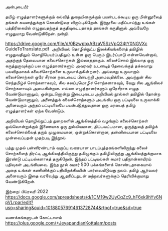 அன்புடையீர்


தமிழ் எழுத்தாளர்களுக்கும் கல்வித் துறையினருக்கும் பயன்படக்கூடிய ஒரு மின்னூலைத் தங்கள் கவனத்துக்குக் கொண்டுவர விரும்புகிறேன். இந்நூலை மதிப்பாய்ந்து உங்கள் பத்திரிகையில் எழுதுவதற்குத் தகுதியுடையதாகத் தாங்கள் கருதினால் அவ்வேறே எழுதுமாறு வேண்டுகிறேன். நன்றி.
 ​

https://drive.google.com/file/d/0BzwpbxABzaV5SzVpQ24tY0NGVXc  GuideToTranslate.pdf
​
அறிவியல் தொழில்நுட்ப இலக்கியங்களைத் தமிழில் எழுதுவதிலும் மொழிபெயர்ப்பதிலும் உள்ள ஒரு பெரும் இடர்ப்பாடு என்னவென்றால், அதற்குத் தேவையான கலைச்சொற்கள் இல்லாததாகும். கலைச்சொல் இல்லாத ஒரு கருத்துருவுக்குப் பல எழுத்தாளர்களும் அவரவர் உடனடித் தேவைக்குத் தக்கவாறு பலவிதமாகக் கலைச்சொற்களை உருவாக்குகின்றனர். அவ்வாறு உருவாகும் கலைச்சொற்கள் ஒரே சீரான நடையைப் பின்பற்றி அமைவதில்லை. அவற்றுள் சில செந்தமிழ்ச் சொற்களாகவும், சில கலப்புமொழிச் சொற்களாகவும், வேறு சில ஆங்கிலச் சொற்களாவும் அமைகின்றன. எல்லா எழுத்தாளர்களும் ஒரேசீராக எழுத வேண்டுமானாலும், ஒன்றுடனொன்று இயைபுடைய அறிவியல் நூல்கள் தமிழில் தோன்ற வேண்டுமானாலும், அனைத்துக் கலைச்சொற்களும் அடங்கிய ஒரு பட்டியலை உருவாக்கி அனைவரும் அந்தப் பட்டியலையே பயன்படுத்துவதான ஒரு மரபைத் தமிழ் எழுத்தாளர்கள் ஏற்க வேண்டும்.


அறிவியல் தொழில்நுட்பத் துறைகளில் ஆங்கிலத்தில் வழங்கும் கலைச்சொற்கள் ஒவ்வொன்றுக்கும் இணையாக ஒரு துல்லியமான, திட்டவட்டமான, ஒருத்துவத் தமிழ்க் கலைச்சொல்லைத் தரும் முழுமையான, ஒன்றுக்கொன்றான, தன்னியைபான பட்டியலை முன்வைப்பதன் முதற்படி இந்நூல்.


பத்து முதல் பன்னிரண்டாம் வகுப்பு வரையான பாடப்புத்தகங்களிலிருந்து கலைச் சொற்களைத் திரட்டி ஆங்கிலத்திலிருந்து தமிழுக்கும் தமிழிலிருந்து ஆங்கிலத்துக்குமாக இரண்டு பட்டியல்களாகத் தருகிறேன். இந்தப் பட்டியல்கள் சுமார் பதிநான்காயிரம் பதிவுகள் அடங்கியவை. இந்த நூல் சுமார் 500 பக்கங்களைக் கொண்டதாகையால் அதை உங்கள் கணினிக்குப் பதிவிறக்கியபின் பார்வையிடுவது நலம். தமிழ் ஆர்வலர் அனைவரும் இதை வரவேற்று ஆதரிப்பதுடன் மற்றவர்களுக்கும் தெரிவிக்குமாறு வேண்டுகிறேன்.

இற்றை: பிப்ரவரி 2022 
https://docs.google.com/spreadsheets/d/1CM19w2UyCqZc9_hF6xk9hYv6NpVLrpar/edit?usp=sharing&ouid=101880576914613728744&rtpof=true&sd=true

வணக்கங்களுடன்
கோட்டாளம்
https://plus.google.com/+JeyapandianKottalam/posts